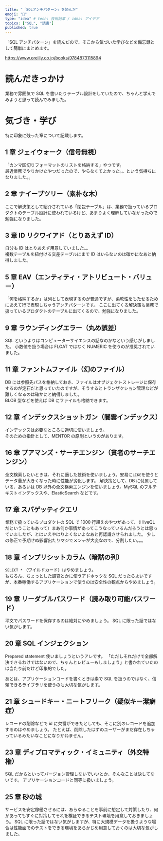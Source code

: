 ```yaml
---
title: "「SQLアンチパターン」を読んだ"
emoji: "📖"
type: "idea" # tech: 技術記事 / idea: アイデア
topics: ["SQL", "読書"]
published: true
---
```


「SQL アンチパターン」を読んだので、そこから気づいた学びなどを備忘録として簡単にまとめます。

https://www.oreilly.co.jp/books/9784873115894

# 読んだきっかけ

業務で雰囲気で SQL を書いたりテーブル設計をしていたので、ちゃんと学んでみようと思って読んでみました。

# 気づき・学び

特に印象に残った章について記載します。

## 1 章 ジェイウォーク（信号無視）

「カンマ区切りフォーマットのリストを格納する」やつです。  
最近業務でやりかけたやつだったので、やらなくてよかった。。という気持ちになりました。。

## 2 章 ナイーブツリー（素朴な木）

ここで解決策として紹介されている「閉包テーブル」は、業務で扱っているプロダクトのテーブル設計に使われているけど、あまりよく理解していなかったので勉強になりました。

## 3 章 ID リクワイアド（とりあえず ID）

自分も ID はとりあえず用意していました。。  
複数テーブルを紐付ける交差テーブルにまで ID はいらないのは確かになあと納得しました。

## 5 章 EAV（エンティティ・アトリビュート・バリュー）

「何を格納するか」は列として表現するのが普通ですが、柔軟性をもたせるためにあえて行で表現しちゃうアンチパターンです。
ここに出てくる解決策も業務で扱っているプロダクトのテーブルに出てくるので、勉強になりました。

## 9 章 ラウンディングエラー（丸め誤差）

SQL というよりはコンピューターサイエンスの話なのかなという感じがしました。
小数値を扱う場合は FLOAT ではなく NUMERIC を使うのが推奨されていました。

## 11 章 ファントムファイル（幻のファイル）

DB には参照先パスを格納しておき、ファイルはオブジェクトストレージに保存するのが定石だと思っていたのですが、そうするとトランザクション管理などが難しくなるのは確かにと納得しました。  
BLOB 型などを使えば DB にファイルも格納できます。

## 12 章 インデックスショットガン（闇雲インデックス）

インデックスは必要なところに適切に使いましょう。  
そのための指針として、MENTOR の原則というのがあります。

## 16 章 プアマンズ・サーチエンジン（貧者のサーチエンジン）

全文検索したいときは、それに適した技術を使いましょう。安易に`LIKE`を使うとデータ量が大きくなった時に性能が劣化します。
解決策として、DB に付属している、あるいは DB 以外の全文検索エンジンを使いましょう。MySQL のフルテキストインデックスや、ElasticSearch などです。

## 17 章 スパゲッティクエリ

業務で扱っているプロダクトの SQL で 1000 行超えのやつがあって、（HiveQL だということもあって）まあ何か事情があってこうなっているんだろうとは思っていましたが、とはいえやはりよくないよなあと再認識させられました。
少しの修正で予期せぬ影響出たりマジでメンテが大変なので、分割したい。。。

## 18 章 インプリシットカラム（暗黙の列）

`SELECT *` （ワイルドカード）はやめましょう。  
もちろん、ちょっとした調査とかに使うアドホックな SQL だったらよいですが、本番稼働するアプリケーションで使うのは安全性の観点からやめましょう。

## 19 章 リーダブルパスワード（読み取り可能パスワード）

平文でパスワードを保存するのは絶対にやめましょう。
SQL に限った話ではない気がします。

## 20 章 SQL インジェクション

Prepared statement 使いましょうというアレです。
「ただしそれだけで全部解決できるわけではないので、ちゃんとレビューもしましょう」と書かれていたのは当たり前だけど印象的でした。

あとは、アプリケーションコードを書くときは素で SQL を扱うのではなく、信頼できるライブラリを使うのも大切な気がします。

## 21 章 シュードキー・ニートフリーク（疑似キー潔癖症）

レコードの削除などで id に欠番ができたとしても、そこに別のレコードを追加するのはやめましょう。
たとえば、削除したはずのユーザーがまだ存在しちゃっているみたいなことになりかねません。

## 23 章 ディプロマティック・イミュニティ（外交特権）

SQL だからといってバージョン管理しないでいいとか、そんなことは決してないです。
アプリケーションコードと同等に扱いましょう。

## 25 章 砂の城

サービスを安定稼働させるには、あらゆることを事前に想定して対策したり、何かあってもすぐに対策してそれを検証できるテスト環境を用意しておきましょう。
SQL に限った話ではない気がしますが、特に大規模データを扱うような場合は性能面でのテストをできる環境をあらかじめ用意しておくのは大切な気がしました。
